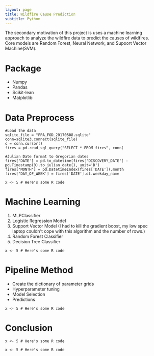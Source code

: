```yaml
---
layout: page
title: Wildfire Cause Prediction
subtitle: Python
---
```


<div class="main-explain-area jumbotron">
  <p>The secondary motivation of this project is uses a machine learning approach to analyze the wildfire data to predict the causes of wildfires. Core models are Random Forest, Neural Network, and Supoort Vector Machine(SVM).  </p>
</div>

# Package
  - Numpy 
  - Pandas
  - Scikit-lean
  - Matplotlib

# Data Preprocess

```
#Load the data 
sqlite_file = "FPA_FOD_20170508.sqlite"
conn=sqlite3.connect(sqlite_file)
c = conn.cursor()
fires = pd.read_sql_query("SELECT * FROM fires", conn)
```

```
#Julian Date format to Gregorian dates
fires['DATE'] = pd.to_datetime(fires['DISCOVERY_DATE'] - pd.Timestamp(0).to_julian_date(), unit='D')
fires['MONTH'] = pd.DatetimeIndex(fires['DATE']).month
fires['DAY_OF_WEEK'] = fires['DATE'].dt.weekday_name
```


```
x <- 5 # Here's some R code
```
# Machine Learning
1. MLPClassifier
2. Logistic Regression Model
3. Support Vector Model
    (I had to kill the gradient boost, my low spec laptop couldn't cope with this algorithm and the number of rows.) 
4. Random Forest Classifier
5. Decision Tree Classifier


```
x <- 5 # Here's some R code
```
# Pipeline Method
  - Create the dictionary of parameter grids
  - Hyperparameter tuning
  - Model Selection
  - Predictions


```
x <- 5 # Here's some R code
```

# Conclusion 




```
x <- 5 # Here's some R code
```



```
x <- 5 # Here's some R code
```
